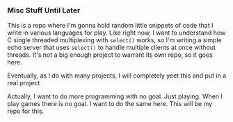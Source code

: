 ### Misc Stuff Until Later 

This is a repo where I'm gonna hold random little snippets of code that I write in various languages 
for play.  Like right now, I want to understand how C single threaded multiplexing with `select()` works, so
I'm writing a simple echo server that uses `select()` to handle multiple clients at once without threads.
It's not a big enough project to warrant its own repo, so it goes here.

Eventually, as I do with many projects, I will completely yeet this and put in a real project


Actually, I want to do more programming with no goal.  Just playing. 
When I play games there is no goal. I want to do the same here.  This 
will be my repo for this. 
